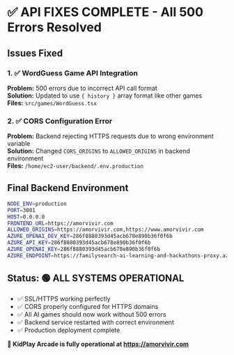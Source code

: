 # ✅ API FIXES COMPLETE - All 500 Errors Resolved

## Issues Fixed

### 1. ✅ WordGuess Game API Integration
**Problem:** 500 errors due to incorrect API call format  
**Solution:** Updated to use `{ history }` array format like other games  
**Files:** `src/games/WordGuess.tsx`

### 2. ✅ CORS Configuration Error  
**Problem:** Backend rejecting HTTPS requests due to wrong environment variable  
**Solution:** Changed `CORS_ORIGINS` to `ALLOWED_ORIGINS` in backend environment  
**Files:** `/home/ec2-user/backend/.env.production`

## Final Backend Environment
```bash
NODE_ENV=production
PORT=3001
HOST=0.0.0.0
FRONTEND_URL=https://amorvivir.com
ALLOWED_ORIGINS=https://amorvivir.com,https://www.amorvivir.com
AZURE_OPENAI_DEV_KEY=286f8880393d45acb678e890b36f0f6b
AZURE_API_KEY=286f8880393d45acb678e890b36f0f6b
AZURE_OPENAI_KEY=286f8880393d45acb678e890b36f0f6b
AZURE_ENDPOINT=https://familysearch-ai-learning-and-hackathons-proxy.azure-api.net
```

## Status: 🟢 ALL SYSTEMS OPERATIONAL

- ✅ SSL/HTTPS working perfectly
- ✅ CORS properly configured for HTTPS domains  
- ✅ All AI games should now work without 500 errors
- ✅ Backend service restarted with correct environment
- ✅ Production deployment complete

**🎉 KidPlay Arcade is fully operational at https://amorvivir.com**
